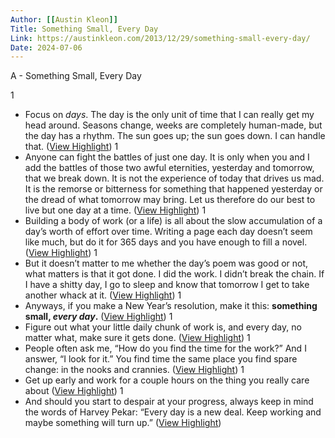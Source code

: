 ```yaml
---
Author: [[Austin Kleon]]
Title: Something Small, Every Day
Link: https://austinkleon.com/2013/12/29/something-small-every-day/
Date: 2024-07-06
---
```

A - Something Small, Every Day

1
- Focus on *days*.
  The day is the only unit of time that I can really get my head around. Seasons change, weeks are completely human-made, but the day has a rhythm. The sun goes up; the sun goes down. I can handle that. ([View Highlight](https://read.readwise.io/read/01gnqqkd88anyzx9h124g17dw2))
1
- Anyone can fight the battles of just one day. It is only when you and I add the battles of those two awful eternities, yesterday and tomorrow, that we break down. It is not the experience of today that drives us mad. It is the remorse or bitterness for something that happened yesterday or the dread of what tomorrow may bring. Let us therefore do our best to live but one day at a time. ([View Highlight](https://read.readwise.io/read/01gnqqmspyc2ja6xnp2qjpexqp))
1
- Building a body of work (or a life) is all about the slow accumulation of a day’s worth of effort over time. Writing a page each day doesn’t seem like much, but do it for 365 days and you have enough to fill a novel. ([View Highlight](https://read.readwise.io/read/01gnqqn1hfevp0z5dkvh2q9vqe))
1
- But it doesn’t matter to me whether the day’s poem was good or not, what matters is that it got done. I did the work. I didn’t break the chain. If I have a shitty day, I go to sleep and know that tomorrow I get to take another whack at it. ([View Highlight](https://read.readwise.io/read/01gnqqp417vfsmhw0kj61esks9))
1
- Anyways, if you make a New Year’s resolution, make it this: **something small, *every day*.** ([View Highlight](https://read.readwise.io/read/01gnqqprcj5gtag9jkzj6d9zav))
1
- Figure out what your little daily chunk of work is, and every day, no matter what, make sure it gets done. ([View Highlight](https://read.readwise.io/read/01gnqqq0b1bfpv8929ys9xp420))
1
- People often ask me, “How do you find the time for the work?” And I answer, “I look for it.” You find time the same place you find spare change: in the nooks and crannies. ([View Highlight](https://read.readwise.io/read/01gnqqqadh2hg4j7c80spdnjw7))
1
- Get up early and work for a couple hours on the thing you really care about ([View Highlight](https://read.readwise.io/read/01gnqqsjxc752hgw5nwn3836hx))
1
- And should you start to despair at your progress, always keep in mind the words of Harvey Pekar: “Every day is a new deal. Keep working and maybe something will turn up.” ([View Highlight](https://read.readwise.io/read/01gnqqt1eqrn66e88sbte9e3c6))
